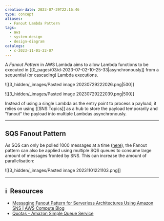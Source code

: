 ```yaml
---
creation-date: 2023-07-29T22:16:46
type: concept
aliases:
  - Fanout Lambda Pattern
tags:
  - aws
  - system-design
  - design-diagram
catalogs:
  - c-2023-11-01-22-07
---
```


A *Fanout Pattern* in AWS Lambda aims to allow Lambda functions to be executed in [[0_pages/03/d-2023-07-02-10-25-33|asynchronously]] from a sequential (or cascading) Lambda executions. 

![[3_hidden/_images/Pasted image 20230729222026.png|500]]

![[3_hidden/_images/Pasted image 20230729222039.png|500]]

Instead of using a single Lambda as the entry point to process a payload, it relies on using [[SNS Topics]] as a hub to store the payload temporarily and "fanout" the payload into multiple Lambdas asynchronously. 

---
## SQS Fanout Pattern

As SQS can only be polled 1000 messages at a time ([here](https://docs.aws.amazon.com/AWSSimpleQueueService/latest/SQSDeveloperGuide/quotas-queues.html)), the Fanout pattern can also be applied using multiple SQS queues to consume large amount of messages fronted by SNS. This can increase the amount of parallelisation: 

![[3_hidden/_images/Pasted image 20231101221103.png]]

---
## ℹ️  Resources
- [Messaging Fanout Pattern for Serverless Architectures Using Amazon SNS | AWS Compute Blog](https://aws.amazon.com/blogs/compute/messaging-fanout-pattern-for-serverless-architectures-using-amazon-sns/)
- [Quotas - Amazon Simple Queue Service](https://docs.aws.amazon.com/AWSSimpleQueueService/latest/SQSDeveloperGuide/quotas-queues.html)